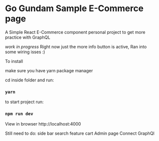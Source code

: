 # Go Gundam Sample E-Commerce page

A Simple React E-Commerce component
personal project to get more practice with GraphQL

*work in progress*
Right now just the more info button is active,
Ran into some wiring isses :) 


To install 

make sure you have yarn package manager

cd inside folder and run:
### `yarn`

to start project run:
### `npm run dev`


View in browser
http://localhost:4000



Still need to do:
side bar
search feature
cart
Admin page 
Connect GraphQl


